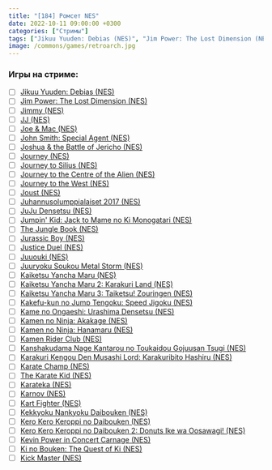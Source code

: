 ```yaml
---
title: "[184] Ромсет NES"
date: 2022-10-11 09:00:00 +0300
categories: ["Стримы"]
tags: ["Jikuu Yuuden: Debias (NES)", "Jim Power: The Lost Dimension (NES)", "Jimmy (NES)", "JJ (NES)", "Joe & Mac (NES)", "John Smith: Special Agent (NES)", "Joshua & the Battle of Jericho (NES)", "Journey (NES)", "Journey to Silius (NES)", "Journey to the Centre of the Alien (NES)", "Journey to the West (NES)", "Joust (NES)", "Juhannusolumppialaiset 2017 (NES)", "JuJu Densetsu (NES)", "Jumpin' Kid: Jack to Mame no Ki Monogatari (NES)", "The Jungle Book (NES)", "Jurassic Boy (NES)", "Justice Duel (NES)", "Juuouki (NES)", "Juuryoku Soukou Metal Storm (NES)", "Kaiketsu Yancha Maru (NES)", "Kaiketsu Yancha Maru 2: Karakuri Land (NES)", "Kaiketsu Yancha Maru 3: Taiketsu! Zouringen (NES)", "Kakefu-kun no Jump Tengoku: Speed Jigoku (NES)", "Kame no Ongaeshi: Urashima Densetsu (NES)", "Kamen no Ninja: Akakage (NES)", "Kamen no Ninja: Hanamaru (NES)", "Kamen Rider Club (NES)", "Kanshakudama Nage Kantarou no Toukaidou Gojuusan Tsugi (NES)", "Karakuri Kengou Den Musashi Lord: Karakuribito Hashiru (NES)", "Karate Champ (NES)", "The Karate Kid (NES)", "Karateka (NES)", "Karnov (NES)", "Kart Fighter (NES)", "Kekkyoku Nankyoku Daibouken (NES)", "Kero Kero Keroppi no Daibouken (NES)", "Kero Kero Keroppi no Daibouken 2: Donuts Ike wa Oosawagi! (NES)", "Kevin Power in Concert Carnage (NES)", "Ki no Bouken: The Quest of Ki (NES)", "Kick Master (NES)"]
image: /commons/games/retroarch.jpg
---
```


### Игры на стриме:
+ [ ] [Jikuu Yuuden: Debias (NES)](/tags/jikuu-yuuden-debias-nes)
+ [ ] [Jim Power: The Lost Dimension (NES)](/tags/jim-power-the-lost-dimension-nes)
+ [ ] [Jimmy (NES)](/tags/jimmy-nes)
+ [ ] [JJ (NES)](/tags/jj-nes)
+ [ ] [Joe & Mac (NES)](/tags/joe-mac-nes)
+ [ ] [John Smith: Special Agent (NES)](/tags/john-smith-special-agent-nes)
+ [ ] [Joshua & the Battle of Jericho (NES)](/tags/joshua-the-battle-of-jericho-nes)
+ [ ] [Journey (NES)](/tags/journey-nes)
+ [ ] [Journey to Silius (NES)](/tags/journey-to-silius-nes)
+ [ ] [Journey to the Centre of the Alien (NES)](/tags/journey-to-the-centre-of-the-alien-nes)
+ [ ] [Journey to the West (NES)](/tags/journey-to-the-west-nes)
+ [ ] [Joust (NES)](/tags/joust-nes)
+ [ ] [Juhannusolumppialaiset 2017 (NES)](/tags/juhannusolumppialaiset-2017-nes)
+ [ ] [JuJu Densetsu (NES)](/tags/juju-densetsu-nes)
+ [ ] [Jumpin' Kid: Jack to Mame no Ki Monogatari (NES)](/tags/jumpin-kid-jack-to-mame-no-ki-monogatari-nes)
+ [ ] [The Jungle Book (NES)](/tags/the-jungle-book-nes)
+ [ ] [Jurassic Boy (NES)](/tags/jurassic-boy-nes)
+ [ ] [Justice Duel (NES)](/tags/justice-duel-nes)
+ [ ] [Juuouki (NES)](/tags/juuouki-nes)
+ [ ] [Juuryoku Soukou Metal Storm (NES)](/tags/juuryoku-soukou-metal-storm-nes)
+ [ ] [Kaiketsu Yancha Maru (NES)](/tags/kaiketsu-yancha-maru-nes)
+ [ ] [Kaiketsu Yancha Maru 2: Karakuri Land (NES)](/tags/kaiketsu-yancha-maru-2-karakuri-land-nes)
+ [ ] [Kaiketsu Yancha Maru 3: Taiketsu! Zouringen (NES)](/tags/kaiketsu-yancha-maru-3-taiketsu-zouringen-nes)
+ [ ] [Kakefu-kun no Jump Tengoku: Speed Jigoku (NES)](/tags/kakefu-kun-no-jump-tengoku-speed-jigoku-nes)
+ [ ] [Kame no Ongaeshi: Urashima Densetsu (NES)](/tags/kame-no-ongaeshi-urashima-densetsu-nes)
+ [ ] [Kamen no Ninja: Akakage (NES)](/tags/kamen-no-ninja-akakage-nes)
+ [ ] [Kamen no Ninja: Hanamaru (NES)](/tags/kamen-no-ninja-hanamaru-nes)
+ [ ] [Kamen Rider Club (NES)](/tags/kamen-rider-club-nes)
+ [ ] [Kanshakudama Nage Kantarou no Toukaidou Gojuusan Tsugi (NES)](/tags/kanshakudama-nage-kantarou-no-toukaidou-gojuusan-tsugi-nes)
+ [ ] [Karakuri Kengou Den Musashi Lord: Karakuribito Hashiru (NES)](/tags/karakuri-kengou-den-musashi-lord-karakuribito-hashiru-nes)
+ [ ] [Karate Champ (NES)](/tags/karate-champ-nes)
+ [ ] [The Karate Kid (NES)](/tags/the-karate-kid-nes)
+ [ ] [Karateka (NES)](/tags/karateka-nes)
+ [ ] [Karnov (NES)](/tags/karnov-nes)
+ [ ] [Kart Fighter (NES)](/tags/kart-fighter-nes)
+ [ ] [Kekkyoku Nankyoku Daibouken (NES)](/tags/kekkyoku-nankyoku-daibouken-nes)
+ [ ] [Kero Kero Keroppi no Daibouken (NES)](/tags/kero-kero-keroppi-no-daibouken-nes)
+ [ ] [Kero Kero Keroppi no Daibouken 2: Donuts Ike wa Oosawagi! (NES)](/tags/kero-kero-keroppi-no-daibouken-2-donuts-ike-wa-oosawagi-nes)
+ [ ] [Kevin Power in Concert Carnage (NES)](/tags/kevin-power-in-concert-carnage-nes)
+ [ ] [Ki no Bouken: The Quest of Ki (NES)](/tags/ki-no-bouken-the-quest-of-ki-nes)
+ [ ] [Kick Master (NES)](/tags/kick-master-nes)
